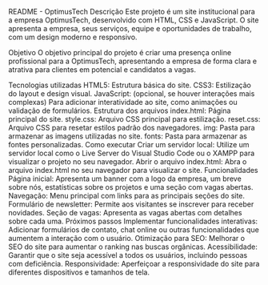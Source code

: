 README - OptimusTech
Descrição
Este projeto é um site institucional para a empresa OptimusTech, desenvolvido com HTML, CSS e JavaScript. O site apresenta a empresa, seus serviços, equipe e oportunidades de trabalho, com um design moderno e responsivo.

Objetivo
O objetivo principal do projeto é criar uma presença online profissional para a OptimusTech, apresentando a empresa de forma clara e atrativa para clientes em potencial e candidatos a vagas.

Tecnologias utilizadas
HTML5: Estrutura básica do site.
CSS3: Estilização do layout e design visual.
JavaScript: (opcional, se houver interações mais complexas) Para adicionar interatividade ao site, como animações ou validação de formulários.
Estrutura dos arquivos
index.html: Página principal do site.
style.css: Arquivo CSS principal para estilização.
reset.css: Arquivo CSS para resetar estilos padrão dos navegadores.
img: Pasta para armazenar as imagens utilizadas no site.
fonts: Pasta para armazenar as fontes personalizadas.
Como executar
Criar um servidor local: Utilize um servidor local como o Live Server do Visual Studio Code ou o XAMPP para visualizar o projeto no seu navegador.
Abrir o arquivo index.html: Abra o arquivo index.html no seu navegador para visualizar o site.
Funcionalidades
Página inicial: Apresenta um banner com a logo da empresa, um breve sobre nós, estatísticas sobre os projetos e uma seção com vagas abertas.
Navegação: Menu principal com links para as principais seções do site.
Formulário de newsletter: Permite aos visitantes se inscrever para receber novidades.
Seção de vagas: Apresenta as vagas abertas com detalhes sobre cada uma.
Próximos passos
Implementar funcionalidades interativas: Adicionar formulários de contato, chat online ou outras funcionalidades que aumentem a interação com o usuário.
Otimização para SEO: Melhorar o SEO do site para aumentar o ranking nas buscas orgânicas.
Acessibilidade: Garantir que o site seja acessível a todos os usuários, incluindo pessoas com deficiência.
Responsividade: Aperfeiçoar a responsividade do site para diferentes dispositivos e tamanhos de tela.
